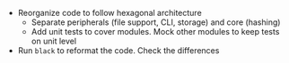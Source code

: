 * Reorganize code to follow hexagonal architecture
  * Separate peripherals (file support, CLI, storage) and core (hashing)
  * Add unit tests to cover modules. Mock other modules to keep tests on unit level 
* Run `black` to reformat the code. Check the differences

